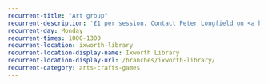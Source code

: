 ```yaml
---
recurrent-title: "Art group"
recurrent-description: '£1 per session. Contact Peter Longfield on <a href="tel:01359235039">01359 235039</a> or peter.longfield@btinternet.com'
recurrent-day: Monday
recurrent-times: 1000-1300
recurrent-location: ixworth-library
recurrent-location-display-name: Ixworth Library
recurrent-location-display-url: /branches/ixworth-library/
recurrent-category: arts-crafts-games
---
```

